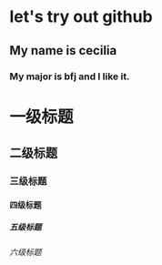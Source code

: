 # let's try out github
## My name is cecilia
### My major is bfj and I like it.
一级标题
=====
二级标题
------
### 三级标题
#### 四级标题
##### 五级标题
###### 六级标题
